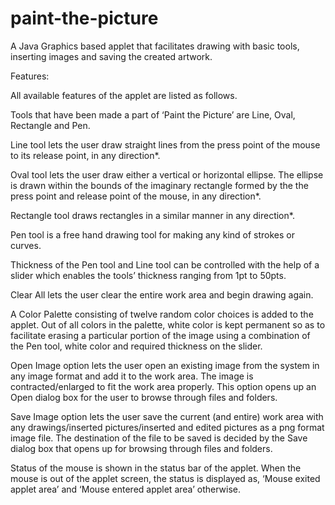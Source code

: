 # paint-the-picture
A Java Graphics based applet that facilitates drawing with basic tools, inserting images and saving the created artwork.

Features:

All available features of the applet are listed as follows.

Tools that have been made a part of ‘Paint the Picture’ are Line, Oval, Rectangle and Pen. 

Line tool lets the user draw straight lines from the press point of the mouse to its release point, in any direction*. 

Oval tool lets the user draw either a vertical or horizontal ellipse. The ellipse is drawn within the bounds of the imaginary rectangle formed by the the press point and release point of the mouse, in any direction*. 

Rectangle tool draws rectangles in a similar manner in any direction*. 

Pen tool is a free hand drawing tool for making any kind of strokes or curves.

Thickness of the Pen tool and Line tool can be controlled with the help of a slider which enables the tools’ thickness ranging from 1pt to 50pts.

Clear All lets the user clear the entire work area and begin drawing again.

A Color Palette consisting of twelve random color choices is added to the applet. Out of all colors in the palette, white color is kept permanent so as to facilitate erasing a particular portion of the image using a combination of the Pen tool, white color and required thickness on the slider.

Open Image option lets the user open an existing image from the system in any image format and add it to the work area. The image is contracted/enlarged to fit the work area properly. This option opens up an Open dialog box for the user to browse through files and folders.

Save Image option lets the user save the current (and entire) work area with any drawings/inserted pictures/inserted and edited pictures as a png format image file. The destination of the file to be saved is decided by the Save dialog box that opens up for browsing through files and folders.

Status of the mouse is shown in the status bar of the applet. When the mouse is out of the applet screen, the status is displayed as, ‘Mouse exited applet area’ and ‘Mouse entered applet area’ otherwise.
